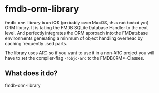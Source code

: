 <h1>fmdb-orm-library</h1>
fmdb-orm-library is an iOS (probably even MacOS, thus not tested yet) ORM library. It is taking the FMDB SQLite Database Handler to the next level. And perfectly integrates the ORM approach into the FMDatabase environments generating a minimum of object handling overhead by caching frequently used parts.

The library uses ARC so if you want to use it in a non-ARC project you will have to set the compiler-flag <code>-fobjc-arc</code> to the FMDBORM*-Classes.

<h2>What does it do?</h2>
fmdb-orm-library 
